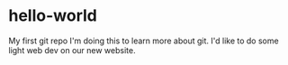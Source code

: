 # hello-world
My first git repo
I'm doing this to learn more about git. I'd like to do some light web dev on our new website.
